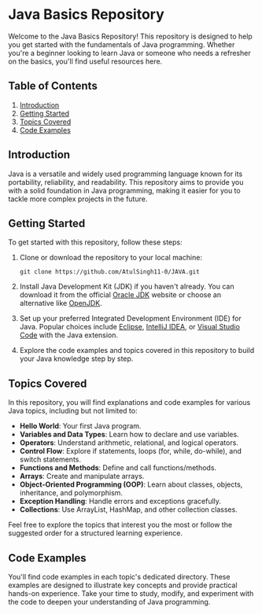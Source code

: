 # Java Basics Repository

Welcome to the Java Basics Repository! This repository is designed to help you get started with the fundamentals of Java programming. Whether you're a beginner looking to learn Java or someone who needs a refresher on the basics, you'll find useful resources here.

## Table of Contents

1. [Introduction](#introduction)
2. [Getting Started](#getting-started)
3. [Topics Covered](#topics-covered)
4. [Code Examples](#code-examples)

## Introduction

Java is a versatile and widely used programming language known for its portability, reliability, and readability. This repository aims to provide you with a solid foundation in Java programming, making it easier for you to tackle more complex projects in the future.

## Getting Started

To get started with this repository, follow these steps:

1. Clone or download the repository to your local machine:

   ```shell
   git clone https://github.com/AtulSingh11-0/JAVA.git
   ```

2. Install Java Development Kit (JDK) if you haven't already. You can download it from the official [Oracle JDK](https://www.oracle.com/java/technologies/javase-downloads.html) website or choose an alternative like [OpenJDK](https://openjdk.java.net/).

3. Set up your preferred Integrated Development Environment (IDE) for Java. Popular choices include [Eclipse](https://www.eclipse.org/), [IntelliJ IDEA](https://www.jetbrains.com/idea/), or [Visual Studio Code](https://code.visualstudio.com/) with the Java extension.

4. Explore the code examples and topics covered in this repository to build your Java knowledge step by step.

## Topics Covered

In this repository, you will find explanations and code examples for various Java topics, including but not limited to:

- **Hello World**: Your first Java program.
- **Variables and Data Types**: Learn how to declare and use variables.
- **Operators**: Understand arithmetic, relational, and logical operators.
- **Control Flow**: Explore if statements, loops (for, while, do-while), and switch statements.
- **Functions and Methods**: Define and call functions/methods.
- **Arrays**: Create and manipulate arrays.
- **Object-Oriented Programming (OOP)**: Learn about classes, objects, inheritance, and polymorphism.
- **Exception Handling**: Handle errors and exceptions gracefully.
- **Collections**: Use ArrayList, HashMap, and other collection classes.

Feel free to explore the topics that interest you the most or follow the suggested order for a structured learning experience.

## Code Examples

You'll find code examples in each topic's dedicated directory. These examples are designed to illustrate key concepts and provide practical hands-on experience. Take your time to study, modify, and experiment with the code to deepen your understanding of Java programming.
